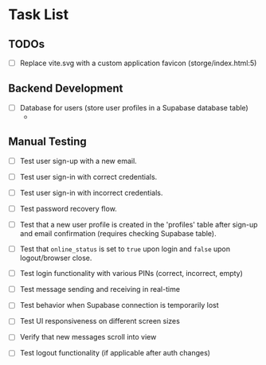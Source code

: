 # Task List

## TODOs

- [ ] Replace vite.svg with a custom application favicon (storge/index.html:5)

## Backend Development

- [ ] Database for users (store user profiles in a Supabase database table)
    - <!--
      Walkthrough for setting up the 'profiles' table and related logic:

      **Part 1: Run SQL to Create Table and Function (Agent-Provided SQL)**
      Use the Supabase SQL Editor (Dashboard > SQL Editor > New query) to run the following SQL.
      This creates the `profiles` table and a function to populate it.

      **Profiles Table SQL:**
      ```sql
      CREATE TABLE public.profiles (
        id UUID PRIMARY KEY REFERENCES auth.users(id) ON DELETE CASCADE,
        username TEXT UNIQUE,
        avatar_url TEXT,
        online_status BOOLEAN DEFAULT FALSE,
        updated_at TIMESTAMPTZ DEFAULT NOW()
      );

      COMMENT ON TABLE public.profiles IS 'Stores public user profile information.';
      COMMENT ON COLUMN public.profiles.id IS 'References the internal Supabase auth user id.';
      COMMENT ON COLUMN public.profiles.username IS 'User-chosen display name, must be unique.';
      COMMENT ON COLUMN public.profiles.avatar_url IS 'URL to the user''s avatar image.';
      COMMENT ON COLUMN public.profiles.online_status IS 'Indicates if the user is currently considered online.';
      COMMENT ON COLUMN public.profiles.updated_at IS 'Timestamp of the last profile update.';
      ```

      **Handle New User Function SQL:**
      ```sql
      CREATE OR REPLACE FUNCTION public.handle_new_user()
      RETURNS TRIGGER
      LANGUAGE plpgsql
      SECURITY DEFINER
      SET search_path = public -- Ensures the function can find the 'profiles' table in the public schema
      AS $$
      BEGIN
        -- Attempts to use 'username' from metadata if passed during sign_up, otherwise sets it to null.
        -- raw_user_meta_data is a JSONB field, so we extract the text value.
        -- If you don't pass 'username' in user_metadata on sign_up, this will be NULL.
        -- You can also default it to something derived from email, e.g., split_part(NEW.email, '@', 1)
        INSERT INTO public.profiles (id, username)
        VALUES (NEW.id, NEW.raw_user_meta_data->>'username');
        RETURN NEW;
      END;
      $$;
      ```

      **Part 2: Create the Database Trigger (Manual Step via Supabase Dashboard)**
      1. Go to your Supabase Project Dashboard.
      2. Navigate to "Database" -> "Triggers".
      3. Click "Create a new trigger".
      4. Fill in the details:
          - **Name:** `on_auth_user_created_create_profile` (or similar)
          - **Schema:** `auth`
          - **Table:** `users`
          - **Events:** Check `INSERT`.
          - **Trigger Type:** `AFTER`
          - **Orientation:** `FOR EACH ROW`
          - **Function:** Select `handle_new_user` from the `public` schema.
      5. Click "Confirm" to create the trigger.

      **Part 3: Set Up Row Level Security (RLS) for `profiles` Table (Manual Step via Supabase Dashboard)**
      1. Go to "Authentication" -> "Policies".
      2. In the schema dropdown, select `public`.
      3. Find and select the `profiles` table.
      4. If RLS is not enabled, click "Enable RLS".
      5. Create the following policies (or adapt them as needed). Click "Create a new policy" for each:

          - **Policy 1: Users can view their own profile.**
              - Policy Name: `Users can view their own profile`
              - Allowed operation: `SELECT`
              - Target roles: `authenticated`
              - USING expression: `auth.uid() = id`

          - **Policy 2: Users can update their own profile.**
              - Policy Name: `Users can update their own profile`
              - Allowed operation: `UPDATE`
              - Target roles: `authenticated`
              - USING expression (for who can update): `auth.uid() = id`
              - WITH CHECK expression (what can be updated): `auth.uid() = id` (prevents changing the `id`)

          - **Policy 3: Authenticated users can view all profiles (e.g., for chat display names).**
              - Policy Name: `Authenticated users can view all profiles`
              - Allowed operation: `SELECT`
              - Target roles: `authenticated`
              - USING expression: `true` (or `auth.role() = 'authenticated'`)
                (Note: `true` allows any authenticated user to read any profile. Adjust if more restrictive access is needed).

          - **Policy 4: Allow the `handle_new_user` function to insert profiles.**
            (This is implicitly handled by `SECURITY DEFINER` on the function if the function owner has insert rights.
            If you still face issues, you might need a specific INSERT policy for service roles or a more permissive one,
            but `SECURITY DEFINER` is the standard way for triggers.)
            A specific policy for inserts by the trigger function itself isn't usually needed if the function is `SECURITY DEFINER`
            and the function owner (usually `postgres`) has rights. The RLS for INSERTs on `profiles` would typically be:
            "Allow users to insert their own profile" (if they could call insert directly, which they usually don't for profiles created by trigger).
            The trigger bypasses RLS for the insert due to `SECURITY DEFINER`.

      **Part 4: Test Thoroughly (as per manual testing tasks below)**
      - Sign up new users.
      - Verify profiles are created in the Supabase table editor.
      - Verify `username` is populated if sent during signup (e.g., via `options: { data: { username: 'testuser' } }` in `supabase.auth.signUp`).
      - Verify app functionality (displaying usernames, online status).
      -->

## Manual Testing

- [ ] Test user sign-up with a new email.
- [ ] Test user sign-in with correct credentials.
- [ ] Test user sign-in with incorrect credentials.
- [ ] Test password recovery flow.
- [ ] Test that a new user profile is created in the 'profiles' table after sign-up and email confirmation (requires checking Supabase table).
- [ ] Test that `online_status` is set to `true` upon login and `false` upon logout/browser close.

- [ ] Test login functionality with various PINs (correct, incorrect, empty)
- [ ] Test message sending and receiving in real-time
- [ ] Test behavior when Supabase connection is temporarily lost
- [ ] Test UI responsiveness on different screen sizes
- [ ] Verify that new messages scroll into view
- [ ] Test logout functionality (if applicable after auth changes)
